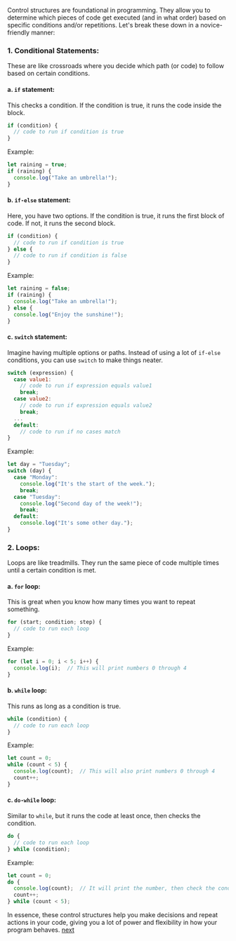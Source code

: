 Control structures are foundational in programming. They allow you to determine which pieces of code get executed (and in what order) based on specific conditions and/or repetitions. Let's break these down in a novice-friendly manner:

### **1. Conditional Statements:**

These are like crossroads where you decide which path (or code) to follow based on certain conditions.

#### **a. `if` statement:**

This checks a condition. If the condition is true, it runs the code inside the block.

```javascript
if (condition) {
  // code to run if condition is true
}
```

Example:
```javascript
let raining = true;
if (raining) {
  console.log("Take an umbrella!");
}
```

#### **b. `if-else` statement:**

Here, you have two options. If the condition is true, it runs the first block of code. If not, it runs the second block.

```javascript
if (condition) {
  // code to run if condition is true
} else {
  // code to run if condition is false
}
```

Example:
```javascript
let raining = false;
if (raining) {
  console.log("Take an umbrella!");
} else {
  console.log("Enjoy the sunshine!");
}
```

#### **c. `switch` statement:**

Imagine having multiple options or paths. Instead of using a lot of `if-else` conditions, you can use `switch` to make things neater.

```javascript
switch (expression) {
  case value1:
    // code to run if expression equals value1
    break;
  case value2:
    // code to run if expression equals value2
    break;
  ...
  default:
    // code to run if no cases match
}
```

Example:
```javascript
let day = "Tuesday";
switch (day) {
  case "Monday":
    console.log("It's the start of the week.");
    break;
  case "Tuesday":
    console.log("Second day of the week!");
    break;
  default:
    console.log("It's some other day.");
}
```

### **2. Loops:**

Loops are like treadmills. They run the same piece of code multiple times until a certain condition is met.

#### **a. `for` loop:**

This is great when you know how many times you want to repeat something.

```javascript
for (start; condition; step) {
  // code to run each loop
}
```

Example:
```javascript
for (let i = 0; i < 5; i++) {
  console.log(i);  // This will print numbers 0 through 4
}
```

#### **b. `while` loop:**

This runs as long as a condition is true.

```javascript
while (condition) {
  // code to run each loop
}
```

Example:
```javascript
let count = 0;
while (count < 5) {
  console.log(count);  // This will also print numbers 0 through 4
  count++;
}
```

#### **c. `do-while` loop:**

Similar to `while`, but it runs the code at least once, then checks the condition.

```javascript
do {
  // code to run each loop
} while (condition);
```

Example:
```javascript
let count = 0;
do {
  console.log(count);  // It will print the number, then check the condition
  count++;
} while (count < 5);
```

In essence, these control structures help you make decisions and repeat actions in your code, giving you a lot of power and flexibility in how your program behaves.
[next](../README.md)
